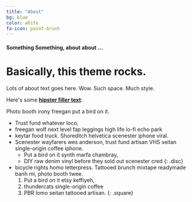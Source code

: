 ```yaml
---
title: "About"
bg: blue
color: white
fa-icon: paint-brush
---
```


#### Something Something, about about ...

# Basically, this theme rocks.

Lots of about text goes here. Wow. Such space. Much style.


Here's some [**hipster filler text**](http://hipsum.co):

Photo booth irony freegan put a bird on it.

- Trust fund whatever loco,
- freegan wolf next level fap leggings high life lo-fi echo park
- keytar food truck. Shoreditch helvetica scenester iphone viral.
- Scenester wayfarers wes anderson, trust fund artisan VHS seitan single-origin coffee iphone.
  - Put a bird on it synth marfa chambray,
  - DIY raw denim vinyl before they sold out scenester cred
    {: .disc}
- bicycle rights homo letterpress.
  Tattooed brunch mixtape readymade banh mi, photo booth twee.
  1. Put a bird on it etsy keffiyeh,
  2. thundercats single-origin coffee
  3. PBR lomo seitan tattooed artisan.
{: .square}